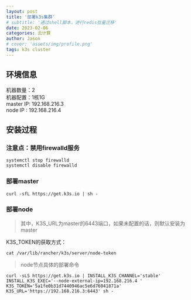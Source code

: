 ```yaml
---
layout: post
title: '部署k3s集群'
# subtitle: '通过shell脚本，进行redis批量迁移'
date: 2023-02-06
categories: 云计算
author: Jason
# cover: 'assets/img/profile.png'
tags: k3s cluster
---
```


## 环境信息
机器数量：2  
机器配置：1核1G  
master IP: 192.168.216.3  
node IP  : 192.168.216.4  

## 安装过程
### 注意点：禁用firewalld服务
```shell
systemctl stop firewalld  
systemctl disable firewalld  
```


### 部署master
```shell
curl -sfL https://get.k3s.io | sh -
```

### 部署node
>其中，K3S_URL为master的6443端口，如果未配置的话，则默认安装为master  

K3S_TOKEN的获取方式：
```shell
cat /var/lib/rancher/k3s/server/node-token
```
> node节点具体的部署命令  

```shell
curl -sLS https://get.k3s.io | INSTALL_K3S_CHANNEL='stable' INSTALL_K3S_EXEC='--node-external-ip=192.168.216.4 ' K3S_TOKEN='5a1fe0b31d7440946ac5e6d76041871a' K3S_URL='https://192.168.216.3:6443' sh -
```